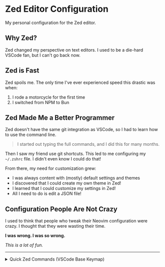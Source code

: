 # Zed Editor Configuration

My personal configuration for the Zed editor.

## Why Zed?

Zed changed my perspective on text editors. I used to be a die-hard VSCode fan, but I can't go back now.

## Zed is Fast

Zed spoils me. The only time I've ever experienced speed this drastic was when:

1. I rode a motorcycle for the first time
2. I switched from NPM to Bun

## Zed Made Me a Better Programmer

Zed doesn't have the same git integration as VSCode, so I had to learn how to use the command line.

> I started out typing the full commands, and I did this for many months.

Then I saw my friend use git shortcuts. This led to me configuring my `~/.zshrc` file. I didn't even know I could do that!

From there, my need for customization grew:

- I was always content with (mostly) default settings and themes
- I discovered that I could create my own theme in Zed!
- I learned that I could customize my settings in Zed!
- All I need to do is edit a JSON file!

## Configuration People Are Not Crazy

I used to think that people who tweak their Neovim configuration were crazy. I thought that they were wasting their time.

**I was wrong. I was so wrong.**

*This is a lot of fun.*

---

<details>
<summary>Quick Zed Commands (VSCode Base Keymap)</summary>

- `Cmd+P` - search and open files
- `Cmd+Shift+P` - access the command palette
- `Cmd+Shift+F` - project search (insanely fast)
- `Cmd+Shift+J` - open terminal
- `Cmd+Shift+B` - open the file explorer
- `Cmd+Shift+O` - search the buffer symbols
- `Cmd+:` - hide line numbers

</details>
